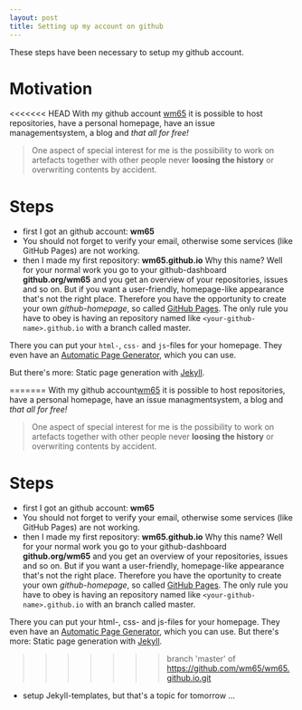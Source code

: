 ```yaml
---
layout: post
title: Setting up my account on github
---
```



<div class="message">
  These steps have been necessary to setup my github account.
</div>

Motivation
=============
<<<<<<< HEAD
With my github account <a href="#">wm65</a> it is possible to host repositories, 
have a personal homepage, have an issue managementsystem, a blog and *that all for free!*

> One aspect of special interest for me is the possibility to work on artefacts together with other people
never **loosing the history** or overwriting contents by accident. 


Steps
==============
* first I got an github account: **wm65**
* You should not forget to verify your email, otherwise some services (like GitHub Pages) are not working.
* then I made my first repository: **wm65.github.io** 
    Why this name? Well for your normal work you go to your github-dashboard **github.org/wm65** and you get an overview of your repositories, issues and so on.
    But if you want a user-friendly, homepage-like appearance that's not the right place. Therefore you have the opportunity to create your own *github-homepage*, so called [GitHub Pages](https://help.github.com/articles/what-are-github-pages).
    The only rule you have to obey is having an repository named like ```<your-github-name>.github.io``` with a branch called master.

There you can put your ```html-```, ```css-``` and ```js```-files for your homepage. They even have an [Automatic Page Generator](https://help.github.com/articles/creating-pages-with-the-automatic-generator), which you can use.

But there's more: Static page generation with [Jekyll](http://jekyllrb.com/). 

=======
With my github account<a href="#">wm65</a> it is possible to host repositories, 
have a personal homepage, have an issue managmentsystem, a blog and *that all for free!*

> One aspect of special interest for me is the possibility to work on artefacts together with other people
never **loosing the history** or overwriting contents by accident. 


Steps
==============
* first I got an github account: **wm65**
* You should not forget to verify your email, otherwise some services (like GitHub Pages) are not working.
* then I made my first repository: **wm65.github.io** 
Why this name? Well for your normal work you go to your github-dashboard **github.org/wm65** and you get an overview of your repositories, issues and so on.
But if you want a user-friendly, homepage-like appearance that's not the right place. Therefore you have the oportunity to create your own *github-homepage*, so called [GitHub Pages](https://help.github.com/articles/what-are-github-pages).
The only rule you have to obey is having an repository named like ```<your-github-name>.github.io``` with an branch called master.

There you can put your html-, css- and js-files for your homepage. They even have an [Automatic Page Generator](https://help.github.com/articles/creating-pages-with-the-automatic-generator), which you can use.
But there's more: Static page generation with [Jekyll](http://jekyllrb.com/). 
>>>>>>> branch 'master' of https://github.com/wm65/wm65.github.io.git
* setup Jekyll-templates, but that's a topic for tomorrow ...



